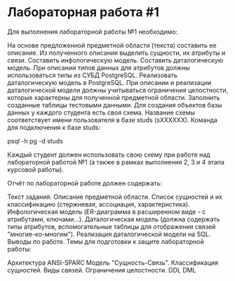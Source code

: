 # Лабораторная работа #1
Для выполнения лабораторной работы №1 необходимо:

На основе предложенной предметной области (текста) составить ее описание. Из полученного описания выделить сущности, их атрибуты и связи.
Составить инфологическую модель.
Составить даталогическую модель. При описании типов данных для атрибутов должны использоваться типы из СУБД PostgreSQL.
Реализовать даталогическую модель в PostgreSQL. При описании и реализации даталогической модели должны учитываться ограничения целостности, которые характерны для полученной предметной области.
Заполнить созданные таблицы тестовыми данными.
Для создания объектов базы данных у каждого студента есть своя схема. Название схемы соответствует имени пользователя в базе studs (sXXXXXX). Команда для подключения к базе studs:

psql -h pg -d studs

Каждый студент должен использовать свою схему при работе над лабораторной работой №1 (а также в рамках выполнения 2, 3 и 4 этапа курсовой работы).

Отчёт по лабораторной работе должен содержать:

Текст задания.
Описание предметной области.
Список сущностей и их классификацию (стержневая, ассоциация, характеристика).
Инфологическая модель (ER-диаграмма в расширенном виде - с атрибутами, ключами...).
Даталогическая модель (должна содержать типы атрибутов, вспомогательные таблицы для отображения связей "многие-ко-многим").
Реализация даталогической модели на SQL.
Выводы по работе.
Темы для подготовки к защите лабораторной работы:

Архитектура ANSI-SPARC
Модель "Сущность-Связь". Классификация сущностей. Виды связей. Ограничения целостности.
DDL
DML
